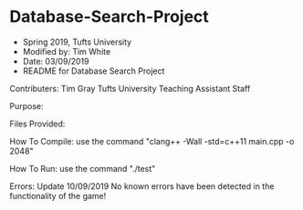 # Database-Search-Project
 * Spring 2019, Tufts University
 * Modified by: Tim White
 * Date: 03/09/2019
 * README for Database Search Project
 
Contributers: 
             Tim Gray
             Tufts University Teaching Assistant Staff

Purpose: 
        

Files Provided:
               
               
  

How To Compile: use the command "clang++ -Wall -std=c++11 main.cpp -o 2048"

How To Run: use the command "./test"


Errors: Update 10/09/2019 No known errors have been detected in the functionality of the game!
 
